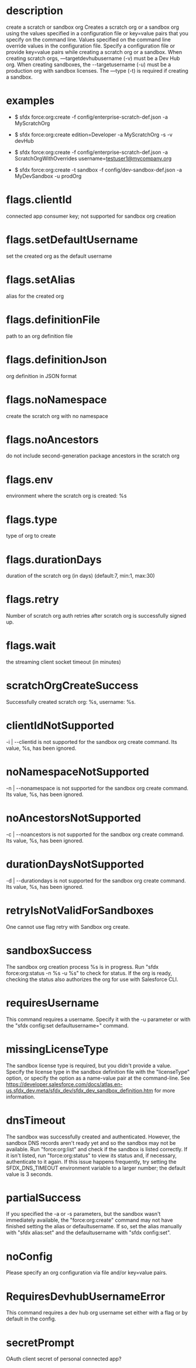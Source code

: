 # description

create a scratch or sandbox org 
Creates a scratch org or a sandbox org using the values specified in a configuration file or key=value pairs that you specify on the command line. Values specified on the command line override values in the configuration file. Specify a configuration file or provide key=value pairs while creating a scratch org or a sandbox. When creating scratch orgs, —targetdevhubusername (-v) must be a Dev Hub org. When creating sandboxes, the --targetusername (-u) must be a production org with sandbox licenses. The —type (-t) is required if creating a sandbox.

# examples

- $ sfdx force:org:create -f config/enterprise-scratch-def.json -a MyScratchOrg

- $ sfdx force:org:create edition=Developer -a MyScratchOrg -s -v devHub

- $ sfdx force:org:create -f config/enterprise-scratch-def.json -a ScratchOrgWithOverrides username=testuser1@mycompany.org

- $ sfdx force:org:create -t sandbox -f config/dev-sandbox-def.json -a MyDevSandbox -u prodOrg

# flags.clientId

connected app consumer key; not supported for sandbox org creation

# flags.setDefaultUsername

set the created org as the default username

# flags.setAlias

alias for the created org

# flags.definitionFile

path to an org definition file

# flags.definitionJson

org definition in JSON format

# flags.noNamespace

create the scratch org with no namespace

# flags.noAncestors

do not include second-generation package ancestors in the scratch org

# flags.env

environment where the scratch org is created: %s

# flags.type

type of org to create

# flags.durationDays

duration of the scratch org (in days) (default:7, min:1, max:30)

# flags.retry

Number of scratch org auth retries after scratch org is successfully signed up.

# flags.wait

the streaming client socket timeout (in minutes)

# scratchOrgCreateSuccess

Successfully created scratch org: %s, username: %s.

# clientIdNotSupported

-i | --clientid is not supported for the sandbox org create command. Its value, %s, has been ignored.

# noNamespaceNotSupported

-n | --nonamespace is not supported for the sandbox org create command. Its value, %s, has been ignored.

# noAncestorsNotSupported

-c | --noancestors is not supported for the sandbox org create command. Its value, %s, has been ignored.

# durationDaysNotSupported

-d | --durationdays is not supported for the sandbox org create command. Its value, %s, has been ignored.

# retryIsNotValidForSandboxes

One cannot use flag retry with Sandbox org create.

# sandboxSuccess

The sandbox org creation process %s is in progress. Run "sfdx force:org:status -n %s -u %s" to check for status. If the org is ready, checking the status also authorizes the org for use with Salesforce CLI.

# requiresUsername

This command requires a username. Specify it with the -u parameter or with the "sfdx config:set defaultusername=<username>" command.

# missingLicenseType

The sandbox license type is required, but you didn't provide a value.  Specify the license type in the sandbox definition file with the "licenseType" option, or specify the option as a name-value pair at the command-line.  See https://developer.salesforce.com/docs/atlas.en-us.sfdx_dev.meta/sfdx_dev/sfdx_dev_sandbox_definition.htm for more information.

# dnsTimeout

The sandbox was successfully created and authenticated. However, the sandbox DNS records aren't ready yet and so the sandbox may not be available. Run "force:org:list" and check if the sandbox is listed correctly. If it isn't listed, run "force:org:status" to view its status and, if necessary, authenticate to it again. If this issue happens frequently, try setting the SFDX_DNS_TIMEOUT environment variable to a larger number; the default value is 3 seconds.

# partialSuccess

If you specified the -a or -s parameters, but the sandbox wasn't immediately available, the "force:org:create" command may not have finished setting the alias or defaultusername. If so, set the alias manually with "sfdx alias:set"  and the defaultusername with "sfdx config:set".

# noConfig

Please specify an org configuration via file and/or key=value pairs.

# RequiresDevhubUsernameError

This command requires a dev hub org username set either with a flag or by default in the config.

# secretPrompt

OAuth client secret of personal connected app?
